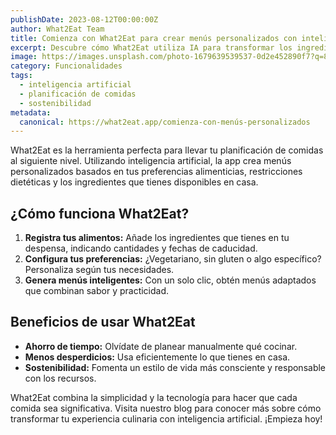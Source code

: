 ```yaml
---
publishDate: 2023-08-12T00:00:00Z
author: What2Eat Team
title: Comienza con What2Eat para crear menús personalizados con inteligencia artificial
excerpt: Descubre cómo What2Eat utiliza IA para transformar los ingredientes que tienes en menús deliciosos, personalizados y sostenibles. Aprende cómo funciona en nuestro blog.
image: https://images.unsplash.com/photo-1679639539537-0d2e452890f7?q=80&w=1332&auto=format&fit=crop&ixlib=rb-4.0.3&ixid=M3wxMjA3fDB8MHxwaG90by1wYWdlfHx8fGVufDB8fHx8fA%3D%3D
category: Funcionalidades
tags:
  - inteligencia artificial
  - planificación de comidas
  - sostenibilidad
metadata:
  canonical: https://what2eat.app/comienza-con-menús-personalizados
---
```


What2Eat es la herramienta perfecta para llevar tu planificación de comidas al siguiente nivel. Utilizando inteligencia artificial, la app crea menús personalizados basados en tus preferencias alimenticias, restricciones dietéticas y los ingredientes que tienes disponibles en casa.

## ¿Cómo funciona What2Eat?

1. **Registra tus alimentos:** Añade los ingredientes que tienes en tu despensa, indicando cantidades y fechas de caducidad.
2. **Configura tus preferencias:** ¿Vegetariano, sin gluten o algo específico? Personaliza según tus necesidades.
3. **Genera menús inteligentes:** Con un solo clic, obtén menús adaptados que combinan sabor y practicidad.

## Beneficios de usar What2Eat

- **Ahorro de tiempo:** Olvídate de planear manualmente qué cocinar.
- **Menos desperdicios:** Usa eficientemente lo que tienes en casa.
- **Sostenibilidad:** Fomenta un estilo de vida más consciente y responsable con los recursos.

What2Eat combina la simplicidad y la tecnología para hacer que cada comida sea significativa. Visita nuestro blog para conocer más sobre cómo transformar tu experiencia culinaria con inteligencia artificial. ¡Empieza hoy!
